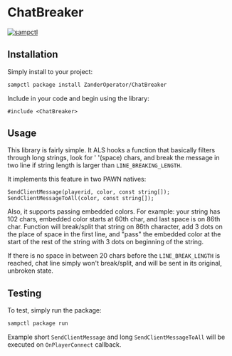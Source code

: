 # ChatBreaker

[![sampctl](https://img.shields.io/badge/sampctl-ChatBreaker-2f2f2f.svg?style=for-the-badge)](https://github.com/ZanderOperator/ChatBreaker)

<!--
Short description of your library, why it's useful, some examples, pictures or
videos. Link to your forum release thread too.

Remember: You can use "forumfmt" to convert this readme to forum BBCode!

What the sections below should be used for:

`## Installation`: Leave this section un-edited unless you have some specific
additional installation procedure.

`## Testing`: Whether your library is tested with a simple `main()` and `print`,
unit-tested, or demonstrated via prompting the player to connect, you should
include some basic information for users to try out your code in some way.

And finally, maintaining your version number`:

* Follow [Semantic Versioning](https://semver.org/)
* When you release a new version, update `VERSION` and `git tag` it
* Versioning is important for sampctl to use the version control features

Happy Pawning!
-->

## Installation

Simply install to your project:

```bash
sampctl package install ZanderOperator/ChatBreaker
```

Include in your code and begin using the library:

```pawn
#include <ChatBreaker>
```

## Usage

<!--
Write your code documentation or examples here. If your library is documented in
the source code, direct users there. If not, list your API and describe it well
in this section. If your library is passive and has no API, simply omit this
section.
-->
This library is fairly simple. It ALS hooks a function that basically filters through long strings, look for ' '(space) chars, and break the message in two line if string length is larger than ```LINE_BREAKING_LENGTH```. 

It implements this feature in two PAWN natives:
```
SendClientMessage(playerid, color, const string[]);
SendClientMessageToAll(color, const string[]);
```

Also, it supports passing embedded colors. For example: your string has 102 chars, embedded color starts at 60th char, and last space is on 86th char. Function will break/split that string on 86th character, add 3 dots on the place of space in the first line, and "pass" the embedded color at the start of the rest of the string with 3 dots on beginning of the string. 

If there is no space in between 20 chars before the ```LINE_BREAK_LENGTH``` is reached, chat line simply won't break/split, and will be sent in its original, unbroken state.

## Testing

<!--
Depending on whether your package is tested via in-game "demo tests" or
y_testing unit-tests, you should indicate to readers what to expect below here.
-->

To test, simply run the package:

```bash
sampctl package run
```
Example short ```SendClientMessage``` and long ```SendClientMessageToAll``` will be executed on ```OnPlayerConnect``` callback.
